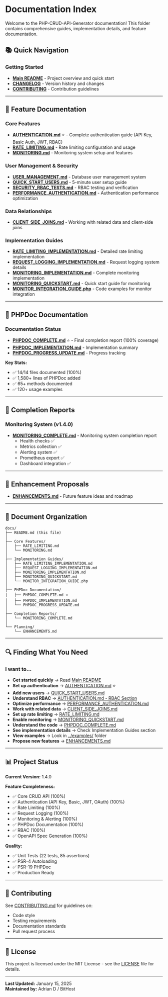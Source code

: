 # Documentation Index

Welcome to the PHP-CRUD-API-Generator documentation! This folder contains comprehensive guides, implementation details, and feature documentation.

## 📚 Quick Navigation

### Getting Started
- **[Main README](../README.md)** - Project overview and quick start
- **[CHANGELOG](../CHANGELOG.md)** - Version history and changes
- **[CONTRIBUTING](../CONTRIBUTING.md)** - Contribution guidelines

---

## 🎯 Feature Documentation

### Core Features
- **[AUTHENTICATION.md](AUTHENTICATION.md)** ⭐ - Complete authentication guide (API Key, Basic Auth, JWT, RBAC)
- **[RATE_LIMITING.md](RATE_LIMITING.md)** - Rate limiting configuration and usage
- **[MONITORING.md](MONITORING.md)** - Monitoring system setup and features

### User Management & Security
- **[USER_MANAGEMENT.md](USER_MANAGEMENT.md)** - Database user management system
- **[QUICK_START_USERS.md](QUICK_START_USERS.md)** - 5-minute user setup guide
- **[SECURITY_RBAC_TESTS.md](SECURITY_RBAC_TESTS.md)** - RBAC testing and verification
- **[PERFORMANCE_AUTHENTICATION.md](PERFORMANCE_AUTHENTICATION.md)** - Authentication performance optimization

### Data Relationships
- **[CLIENT_SIDE_JOINS.md](CLIENT_SIDE_JOINS.md)** - Working with related data and client-side joins

### Implementation Guides
- **[RATE_LIMITING_IMPLEMENTATION.md](RATE_LIMITING_IMPLEMENTATION.md)** - Detailed rate limiting implementation
- **[REQUEST_LOGGING_IMPLEMENTATION.md](REQUEST_LOGGING_IMPLEMENTATION.md)** - Request logging system details
- **[MONITORING_IMPLEMENTATION.md](MONITORING_IMPLEMENTATION.md)** - Complete monitoring implementation
- **[MONITORING_QUICKSTART.md](MONITORING_QUICKSTART.md)** - Quick start guide for monitoring
- **[MONITOR_INTEGRATION_GUIDE.php](MONITOR_INTEGRATION_GUIDE.php)** - Code examples for monitor integration

---

## 📖 PHPDoc Documentation

### Documentation Status
- **[PHPDOC_COMPLETE.md](PHPDOC_COMPLETE.md)** ⭐ - Final completion report (100% coverage)
- **[PHPDOC_IMPLEMENTATION.md](PHPDOC_IMPLEMENTATION.md)** - Implementation summary
- **[PHPDOC_PROGRESS_UPDATE.md](PHPDOC_PROGRESS_UPDATE.md)** - Progress tracking

**Key Stats:**
- ✅ 14/14 files documented (100%)
- ✅ 1,580+ lines of PHPDoc added
- ✅ 65+ methods documented
- ✅ 120+ usage examples

---

## 🎉 Completion Reports

### Monitoring System (v1.4.0)
- **[MONITORING_COMPLETE.md](MONITORING_COMPLETE.md)** - Monitoring system completion report
  - Health checks ✅
  - Metrics collection ✅
  - Alerting system ✅
  - Prometheus export ✅
  - Dashboard integration ✅

---

## 🚀 Enhancement Proposals
- **[ENHANCEMENTS.md](ENHANCEMENTS.md)** - Future feature ideas and roadmap

---

## 📂 Document Organization

```
docs/
├── README.md (this file)
│
├── Core Features/
│   ├── RATE_LIMITING.md
│   └── MONITORING.md
│
├── Implementation Guides/
│   ├── RATE_LIMITING_IMPLEMENTATION.md
│   ├── REQUEST_LOGGING_IMPLEMENTATION.md
│   ├── MONITORING_IMPLEMENTATION.md
│   ├── MONITORING_QUICKSTART.md
│   └── MONITOR_INTEGRATION_GUIDE.php
│
├── PHPDoc Documentation/
│   ├── PHPDOC_COMPLETE.md ⭐
│   ├── PHPDOC_IMPLEMENTATION.md
│   └── PHPDOC_PROGRESS_UPDATE.md
│
├── Completion Reports/
│   └── MONITORING_COMPLETE.md
│
└── Planning/
    └── ENHANCEMENTS.md
```

---

## 🔍 Finding What You Need

### I want to...
- **Get started quickly** → Read [Main README](../README.md)
- **Set up authentication** → [AUTHENTICATION.md](AUTHENTICATION.md) ⭐
- **Add new users** → [QUICK_START_USERS.md](QUICK_START_USERS.md)
- **Understand RBAC** → [AUTHENTICATION.md - RBAC Section](AUTHENTICATION.md#role-based-access-control-rbac)
- **Optimize performance** → [PERFORMANCE_AUTHENTICATION.md](PERFORMANCE_AUTHENTICATION.md)
- **Work with related data** → [CLIENT_SIDE_JOINS.md](CLIENT_SIDE_JOINS.md)
- **Set up rate limiting** → [RATE_LIMITING.md](RATE_LIMITING.md)
- **Enable monitoring** → [MONITORING_QUICKSTART.md](MONITORING_QUICKSTART.md)
- **Understand the code** → [PHPDOC_COMPLETE.md](PHPDOC_COMPLETE.md)
- **See implementation details** → Check Implementation Guides section
- **View examples** → Look in [../examples/](../examples/) folder
- **Propose new features** → [ENHANCEMENTS.md](ENHANCEMENTS.md)

---

## 📊 Project Status

**Current Version:** 1.4.0

**Feature Completeness:**
- ✅ Core CRUD API (100%)
- ✅ Authentication (API Key, Basic, JWT, OAuth) (100%)
- ✅ Rate Limiting (100%)
- ✅ Request Logging (100%)
- ✅ Monitoring & Alerting (100%)
- ✅ PHPDoc Documentation (100%)
- ✅ RBAC (100%)
- ✅ OpenAPI Spec Generation (100%)

**Quality:**
- ✅ Unit Tests (22 tests, 85 assertions)
- ✅ PSR-4 Autoloading
- ✅ PSR-19 PHPDoc
- ✅ Production Ready

---

## 🤝 Contributing

See [CONTRIBUTING.md](../CONTRIBUTING.md) for guidelines on:
- Code style
- Testing requirements
- Documentation standards
- Pull request process

---

## 📝 License

This project is licensed under the MIT License - see the [LICENSE](../LICENSE) file for details.

---

**Last Updated:** January 15, 2025  
**Maintained by:** Adrian D / BitHost
